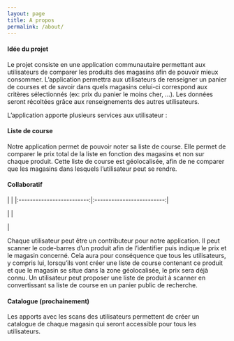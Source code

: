 ```yaml
---
layout: page
title: A propos
permalink: /about/
---
```


<amp-img width="600" height="300" layout="responsive" src="{{site.url}}{{ site.about }}"></amp-img>

<h4 id="heading4">Idée du projet</h4>
<p>
    Le projet consiste en une application communautaire permettant aux utilisateurs de comparer les produits des magasins 
    afin de pouvoir mieux consommer. L’application permettra aux utilisateurs de renseigner un panier de courses et de 
    savoir dans quels magasins celui-ci correspond aux critères sélectionnés (ex: prix du panier le moins cher, …). 
    Les données seront récoltées grâce aux renseignements des autres utilisateurs.

</p>

<p>
L’application apporte plusieurs services aux utilisateur :

</p>

<h4 id="heading4">Liste de course</h4>
<amp-img width="600" height="500" layout="responsive" src="{{site.url}}{{ site.list }}"></amp-img>

<p>
Notre application permet de pouvoir noter sa liste de course. Elle permet de comparer le prix total de la liste en fonction des magasins et non sur chaque produit. Cette liste de course est géolocalisée, afin de ne comparer que les magasins dans lesquels l’utilisateur peut se rendre.
</p>


<h4 id="heading4">Collaboratif</h4>
<amp-img width="600" height="500" layout="responsive" src="{{site.url}}{{ site.contribution1 }}"></amp-img> 
| |
|:-------------------------:|:-------------------------:|

<amp-img width="300" height="300" layout="responsive" src="{{site.url}}{{ site.contribution2 }}"></amp-img> |
<amp-img width="300" height="300" layout="responsive" src="{{site.url}}{{ site.contribution3 }}"></amp-img> |

<amp-img width="600" height="500" layout="responsive" src="{{site.url}}{{ site.contribution4 }}"></amp-img> |
<p>
Chaque utilisateur peut être un contributeur pour notre application. Il peut scanner le code-barres d’un produit afin de l’identifier puis indique le prix et le magasin concerné. Cela aura pour conséquence que tous les utilisateurs, y compris lui, lorsqu’ils vont créer une liste de course contenant ce produit et que le magasin se situe dans la zone géolocalisée, le prix sera déjà connu.
Un utilisateur peut proposer une liste de produit à scanner en convertissant sa liste de course en un panier public de recherche.

</p>


<h4 id="heading4">Catalogue (prochainement)</h4>
<p>
Les apports avec les scans des utilisateurs permettent de créer un catalogue de chaque magasin qui seront accessible pour tous les utilisateurs.
</p>
